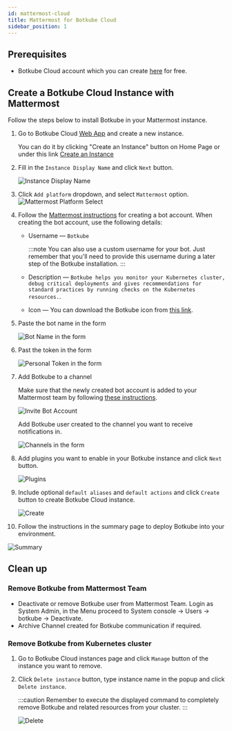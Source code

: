 ```yaml
---
id: mattermost-cloud
title: Mattermost for Botkube Cloud
sidebar_position: 1
---
```


## Prerequisites

- Botkube Cloud account which you can create [here](https://app.botkube.io) for free.

## Create a Botkube Cloud Instance with Mattermost

Follow the steps below to install Botkube in your Mattermost instance.

1. Go to Botkube Cloud [Web App](https://app.botkube.io/) and create a new instance.

   You can do it by clicking "Create an Instance" button on Home Page or under this link [Create an Instance](https://app.botkube.io/instances/add)

2. Fill in the `Instance Display Name` and click `Next` button.

   ![Instance Display Name](assets/mattermost_instance_display_name.png "Instance display name")

3. Click `Add platform` dropdown, and select `Mattermost` option.
   ![Mattermost Platform Select](assets/mm_platform_select.png "Select mattermost platform")

4. Follow the [Mattermost instructions](https://developers.mattermost.com/integrate/reference/bot-accounts/) for creating a bot account. When creating the bot account, use the following details:

   - Username — `Botkube`

     :::note
     You can also use a custom username for your bot. Just remember that you'll need to provide this username during a later step of the Botkube installation.
     :::

   - Description — `Botkube helps you monitor your Kubernetes cluster, debug critical deployments and gives recommendations for standard practices by running checks on the Kubernetes resources.`.

   - Icon — You can download the Botkube icon from [this link](https://github.com/kubeshop/botkube/blob/main/branding/logos/botkube-black-192x192.png).

5. Paste the bot name in the form

   ![Bot Name in the form](assets/mm_form_bot_name.png "Bot Name in the form")

6. Past the token in the form

   ![Personal Token in the form](assets/mm_personal_token_form.png "Personal Token in the form")

7. Add Botkube to a channel

   Make sure that the newly created bot account is added to your Mattermost team by following [these instructions](https://developers.mattermost.com/integrate/reference/bot-accounts/#bot-account-creation).

   ![Invite Bot Account](./assets/invite.png)   

   Add Botkube user created to the channel you want to receive notifications in.

   ![Channels in the form](assets/mm_channels_form.png "Channels in the form")

8. Add plugins you want to enable in your Botkube instance and click `Next` button.

   ![Plugins](assets/mm_add_plugins.png "Plugins")

9. Include optional `default aliases` and `default actions` and click `Create` button to create Botkube Cloud instance.

   ![Create](assets/mm_create.png "Create")

10. Follow the instructions in the summary page to deploy Botkube into your environment.

   ![Summary](assets/mm_summary.png "Summary")

## Clean up

### Remove Botkube from Mattermost Team

- Deactivate or remove Botkube user from Mattermost Team. Login as System Admin, in the Menu proceed to System console -> Users -> botkube -> Deactivate.
- Archive Channel created for Botkube communication if required.

### Remove Botkube from Kubernetes cluster

1. Go to Botkube Cloud instances page and click `Manage` button of the instance you want to remove.

2. Click `Delete instance` button, type instance name in the popup and click `Delete instance`.

   :::caution
   Remember to execute the displayed command to completely remove Botkube and related resources from your cluster.
   :::

   ![Delete](assets/mm_instance_delete.png "Delete")
